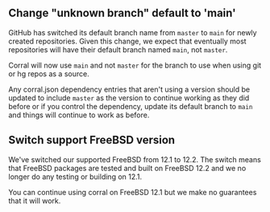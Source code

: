 ## Change "unknown branch" default to 'main'

GitHub has switched its default branch name from `master` to `main` for newly created repositories. Given this change, we expect that eventually most repositories will have their default branch named `main`, not `master`.

Corral will now use `main` and not `master` for the branch to use when using git or hg repos as a source.

Any corral.json dependency entries that aren't using a version should be updated to include `master` as the version to continue working as they did before or if you control the dependency, update its default branch to `main` and things will continue to work as before.

## Switch support FreeBSD version

We've switched our supported FreeBSD from 12.1 to 12.2. The switch means that FreeBSD packages are tested and built on FreeBSD 12.2 and we no longer do any testing or building on 12.1.

You can continue using corral on FreeBSD 12.1 but we make no guarantees that it will work.

